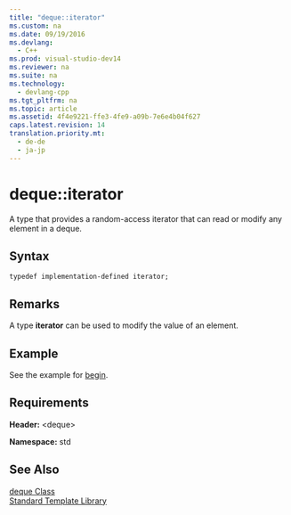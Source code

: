 ```yaml
---
title: "deque::iterator"
ms.custom: na
ms.date: 09/19/2016
ms.devlang: 
  - C++
ms.prod: visual-studio-dev14
ms.reviewer: na
ms.suite: na
ms.technology: 
  - devlang-cpp
ms.tgt_pltfrm: na
ms.topic: article
ms.assetid: 4f4e9221-ffe3-4fe9-a09b-7e6e4b04f627
caps.latest.revision: 14
translation.priority.mt: 
  - de-de
  - ja-jp
---
```

# deque::iterator
A type that provides a random-access iterator that can read or modify any element in a deque.  
  
## Syntax  
  
```  
typedef implementation-defined iterator;  
```  
  
## Remarks  
 A type **iterator** can be used to modify the value of an element.  
  
## Example  
 See the example for [begin](../vs140/deque--begin.md).  
  
## Requirements  
 **Header:** <deque\>  
  
 **Namespace:** std  
  
## See Also  
 [deque Class](../vs140/deque-Class.md)   
 [Standard Template Library](../vs140/Standard-Template-Library.md)